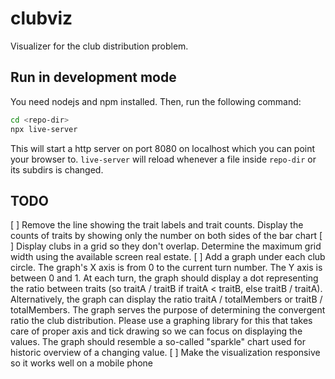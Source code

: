 # clubviz

Visualizer for the club distribution problem.

## Run in development mode

You need nodejs and npm installed. Then, run the following command:

```bash
cd <repo-dir>
npx live-server
```

This will start a http server on port 8080 on localhost which you can point your browser to.
`live-server` will reload whenever a file inside `repo-dir` or its subdirs is changed.

## TODO

[ ] Remove the line showing the trait labels and trait counts. Display the counts of traits by showing only the number on both sides of the bar chart
[ ] Display clubs in a grid so they don't overlap. Determine the maximum grid width using the available screen real estate.
[ ] Add a graph under each club circle. The graph's X axis is from 0 to the current turn number. The Y axis is between 0 and 1. At each turn, the graph should display a dot representing the ratio between traits (so traitA / traitB if traitA < traitB, else traitB / traitA). Alternatively, the graph can display the ratio traitA / totalMembers or traitB / totalMembers. The graph serves the purpose of determining the convergent ratio the club distribution.
Please use a graphing library for this that takes care of proper axis and tick drawing so we can focus on displaying the values. The graph should resemble a 
so-called "sparkle" chart used for historic overview of a changing value.
[ ] Make the visualization responsive so it works well on a mobile phone
